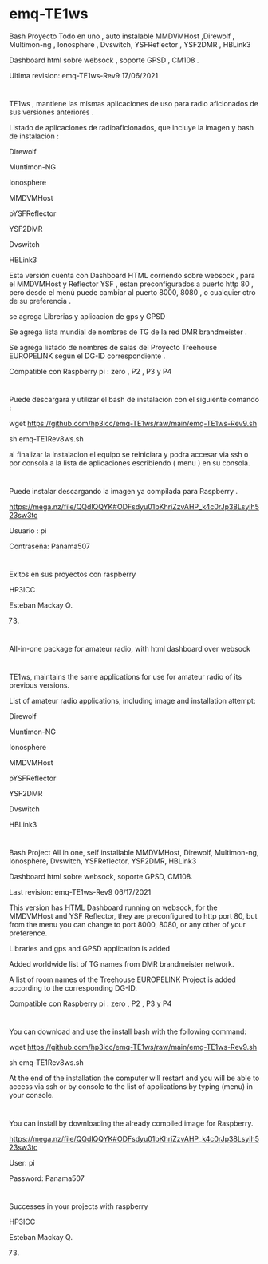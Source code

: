 # emq-TE1ws
Bash Proyecto Todo en uno , auto instalable MMDVMHost ,Direwolf , Multimon-ng , Ionosphere , Dvswitch, YSFReflector , YSF2DMR , HBLink3

Dashboard html sobre websock , soporte GPSD , CM108 .

Ultima revision: emq-TE1ws-Rev9 17/06/2021 
#

TE1ws , mantiene las mismas aplicaciones de uso para radio aficionados de sus versiones anteriores .

Listado de aplicaciones de radioaficionados, que incluye la imagen y bash de instalación :

Direwolf 

Muntimon-NG 

Ionosphere

MMDVMHost

pYSFReflector 

YSF2DMR

Dvswitch 

HBLink3


Esta versión cuenta con Dashboard HTML corriendo sobre websock , para el MMDVMHost y Reflector YSF , estan preconfigurados a puerto http 80 , pero desde el menú puede cambiar al puerto 8000, 8080 , o cualquier otro de su preferencia .

se agrega Librerias y aplicacion de gps y GPSD

Se agrega lista mundial de nombres de TG de la red DMR brandmeister .

Se agrega listado de nombres de salas del Proyecto Treehouse EUROPELINK según el DG-ID correspondiente .


Compatible con Raspberry pi : zero , P2 , P3 y P4

#

Puede descargara y utilizar el bash de instalacion con el siguiente comando :

wget https://github.com/hp3icc/emq-TE1ws/raw/main/emq-TE1ws-Rev9.sh

sh emq-TE1Rev8ws.sh

al finalizar la instalacion el equipo se reiniciara y podra accesar via ssh o por consola a la lista de aplicaciones escribiendo ( menu ) en su consola.

#

Puede instalar descargando la imagen ya compilada para Raspberry . 

https://mega.nz/file/QQdlQQYK#ODFsdyu01bKhriZzvAHP_k4c0rJp38Lsyih523sw3tc

Usuario :    pi

Contraseña:  Panama507

#
Exitos en sus proyectos con raspberry 

HP3ICC

Esteban Mackay Q.

73.

#

All-in-one package for amateur radio, with html dashboard over websock

#

TE1ws, maintains the same applications for use for amateur radio of its previous versions.

List of amateur radio applications, including image and installation attempt:

Direwolf

Muntimon-NG

Ionosphere

MMDVMHost

pYSFReflector

YSF2DMR

Dvswitch

HBLink3

#

Bash Project All in one, self installable MMDVMHost, Direwolf, Multimon-ng, Ionosphere, Dvswitch, YSFReflector, YSF2DMR, HBLink3

Dashboard html sobre websock, soporte GPSD, CM108.

Last revision: emq-TE1ws-Rev9 06/17/2021



This version has HTML Dashboard running on websock, for the MMDVMHost and YSF Reflector, they are preconfigured to http port 80, but from the menu you can change to port 8000, 8080, or any other of your preference.

Libraries and gps and GPSD application is added

Added worldwide list of TG names from DMR brandmeister network.

A list of room names of the Treehouse EUROPELINK Project is added according to the corresponding DG-ID.

Compatible con Raspberry pi : zero , P2 , P3 y P4

#

You can download and use the install bash with the following command:

wget https://github.com/hp3icc/emq-TE1ws/raw/main/emq-TE1ws-Rev9.sh

sh emq-TE1Rev8ws.sh

At the end of the installation the computer will restart and you will be able to access via ssh or by console to the list of applications by typing (menu) in your console.

#

You can install by downloading the already compiled image for Raspberry.

https://mega.nz/file/QQdlQQYK#ODFsdyu01bKhriZzvAHP_k4c0rJp38Lsyih523sw3tc

User: pi

Password: Panama507

#

Successes in your projects with raspberry

HP3ICC

Esteban Mackay Q.

73.
